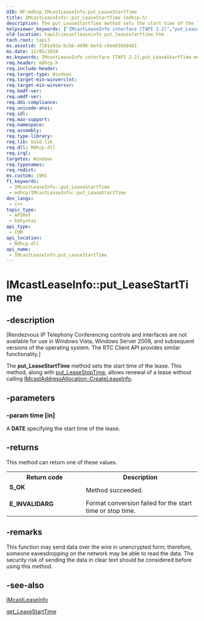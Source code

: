 ```yaml
---
UID: NF:mdhcp.IMcastLeaseInfo.put_LeaseStartTime
title: IMcastLeaseInfo::put_LeaseStartTime (mdhcp.h)
description: The put_LeaseStartTime method sets the start time of the lease. This method, along with put_LeaseStopTime, allows renewal of a lease without calling IMcastAddressAllocation::CreateLeaseInfo.
helpviewer_keywords: ["IMcastLeaseInfo interface [TAPI 2.2]","put_LeaseStartTime method","IMcastLeaseInfo.put_LeaseStartTime","IMcastLeaseInfo::put_LeaseStartTime","_tapi3_imcastleaseinfo_put_leasestarttime","mdhcp/IMcastLeaseInfo::put_LeaseStartTime","put_LeaseStartTime","put_LeaseStartTime method [TAPI 2.2]","put_LeaseStartTime method [TAPI 2.2]","IMcastLeaseInfo interface","tapi3.imcastleaseinfo_put_leasestarttime"]
old-location: tapi3\imcastleaseinfo_put_leasestarttime.htm
tech.root: tapi3
ms.assetid: f101a92a-bcbb-4d96-befd-c6ee83b68481
ms.date: 12/05/2018
ms.keywords: IMcastLeaseInfo interface [TAPI 2.2],put_LeaseStartTime method, IMcastLeaseInfo.put_LeaseStartTime, IMcastLeaseInfo::put_LeaseStartTime, _tapi3_imcastleaseinfo_put_leasestarttime, mdhcp/IMcastLeaseInfo::put_LeaseStartTime, put_LeaseStartTime, put_LeaseStartTime method [TAPI 2.2], put_LeaseStartTime method [TAPI 2.2],IMcastLeaseInfo interface, tapi3.imcastleaseinfo_put_leasestarttime
req.header: mdhcp.h
req.include-header: 
req.target-type: Windows
req.target-min-winverclnt: 
req.target-min-winversvr: 
req.kmdf-ver: 
req.umdf-ver: 
req.ddi-compliance: 
req.unicode-ansi: 
req.idl: 
req.max-support: 
req.namespace: 
req.assembly: 
req.type-library: 
req.lib: Uuid.lib
req.dll: Mdhcp.dll
req.irql: 
targetos: Windows
req.typenames: 
req.redist: 
ms.custom: 19H1
f1_keywords:
 - IMcastLeaseInfo::put_LeaseStartTime
 - mdhcp/IMcastLeaseInfo::put_LeaseStartTime
dev_langs:
 - c++
topic_type:
 - APIRef
 - kbSyntax
api_type:
 - COM
api_location:
 - Mdhcp.dll
api_name:
 - IMcastLeaseInfo.put_LeaseStartTime
---
```


# IMcastLeaseInfo::put_LeaseStartTime


## -description

<p class="CCE_Message">[Rendezvous IP Telephony Conferencing controls and interfaces are not available for use in Windows Vista, Windows Server 2008, and subsequent versions of the operating system. The RTC Client API
provides similar functionality.]

 The 
<b>put_LeaseStartTime</b> method sets the start time of the lease. This method, along with 
<a href="https://docs.microsoft.com/windows/desktop/api/mdhcp/nf-mdhcp-imcastleaseinfo-put_leasestoptime">put_LeaseStopTime</a>, allows renewal of a lease without calling 
<a href="https://docs.microsoft.com/windows/desktop/api/mdhcp/nf-mdhcp-imcastaddressallocation-createleaseinfo">IMcastAddressAllocation::CreateLeaseInfo</a>.

## -parameters

### -param time [in]

A <b>DATE</b> specifying the start time of the lease.

## -returns

This method can return one of these values.

<table>
<tr>
<th>Return code</th>
<th>Description</th>
</tr>
<tr>
<td width="40%">
<dl>
<dt><b>S_OK</b></dt>
</dl>
</td>
<td width="60%">
Method succeeded.

</td>
</tr>
<tr>
<td width="40%">
<dl>
<dt><b>E_INVALIDARG</b></dt>
</dl>
</td>
<td width="60%">
Format conversion failed for the start time or stop time.

</td>
</tr>
</table>

## -remarks

This function may send data over the wire in unencrypted form; therefore, someone eavesdropping on the network may be able to read the data. The security risk of sending the data in clear text should be considered before using this method.

## -see-also

<a href="https://docs.microsoft.com/windows/desktop/api/mdhcp/nn-mdhcp-imcastleaseinfo">IMcastLeaseInfo</a>



<a href="https://docs.microsoft.com/windows/desktop/api/mdhcp/nf-mdhcp-imcastleaseinfo-get_leasestarttime">get_LeaseStartTime</a>

